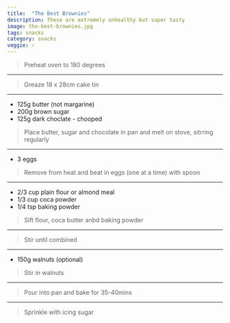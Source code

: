 ```yaml
---
title:  "The Best Brownies"
description: These are extremely unhealthy but super tasty
image: the-best-brownies.jpg
tags: snacks
category: snacks
veggie: ✓
---
```


> Preheat oven to 180 degrees

---

> Greaze 18 x 28cm cake tin

---

* 125g butter (not margarine)
* 200g brown sugar
* 125g dark choclate - chooped

> Place butter, sugar and chocolate in pan and melt on stove, sitrring regularly

---

* 3 eggs


> Remove from heat and beat in eggs (one at a time) with spoon 

---

* 2/3 cup plain flour or almond meal
* 1/3 cup coca powder
* 1/4 tsp baking powder 

> Sift flour, coca butter anbd baking powder

---

> Stir until combined

---

* 150g walnuts (optional)

> Stir in walnuts

---

> Pour into pan and bake for 35-40mins

---

> Sprinkle with icing sugar

